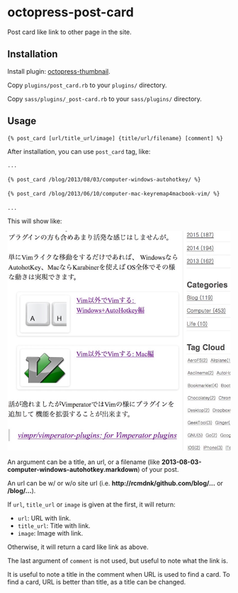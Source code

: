 # octopress-post-card
Post card like link to other page in the site.

## Installation

Install plugin: [octopress-thumbnail](https://github.com/rcmdnk/octopress-thumbnail).

Copy `plugins/post_card.rb` to your `plugins/` directory.

Copy `sass/plugins/_post-card.rb` to your `sass/plugins/` directory.

## Usage

    {% post_card [url/title_url/image] {title/url/filename} [comment] %}

After installation, you can use `post_card` tag, like:


    ...
    
    {% post_card /blog/2013/08/03/computer-windows-autohotkey/ %}
    
    {% post_card /blog/2013/06/10/computer-mac-keyremap4macbook-vim/ %}
    
    ...

This will show like:

![post_card](https://raw.githubusercontent.com/rcmdnk/octopress-post-card/master/post_card.jpg)

An argument can be a title, an url, or a filename (like **2013-08-03-computer-windows-autohotkey.markdown**)
of your post.

An url can be w/ or w/o site url (i.e. **http://rcmdnk/github.com/blog/...** or **/blog/...**).

If `url`, `title_url` or `image` is given at the first,
it will return:

* `url`: URL with link.
* `title_url`: Title with link.
* `image`: Image with link.

Otherwise, it will return a card like link as above.

The last argument of `comment` is not used, but useful
to note what the link is.

It is useful to note a title in the comment when URL is used to find a card.
To find a card, URL is better than title, as a title can be changed.
